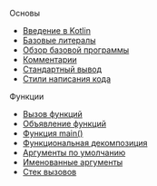 Основы

* [Введение в Kotlin](basics/introduction-to-kotlin.md)
* [Базовые литералы](basics/basic-literals.md)
* [Обзор базовой программы](basics/overview-of-the-basic-program.md)
* [Комментарии](basics/comments.md)
* [Стандартный вывод](basics/standart-output.md)
* [Стили написания кода](basics/coding-style-conventions.md)

Функции

* [Вызов функций](control-flow/functions/invoking-functions.md)
* [Объявление функций](control-flow/functions/declaring-functions.md)
* [Функция main()](control-flow/functions/the-main-function.md)
* [Функциональная декомпозиция](control-flow/functions/functional-decomposition.md)
* [Аргументы по умолчанию](control-flow/functions/default-arguments.md)
* [Именованные аргументы](control-flow/functions/named-arguments.md)
* [Стек вызовов](control-flow/functions/call-stack.md)